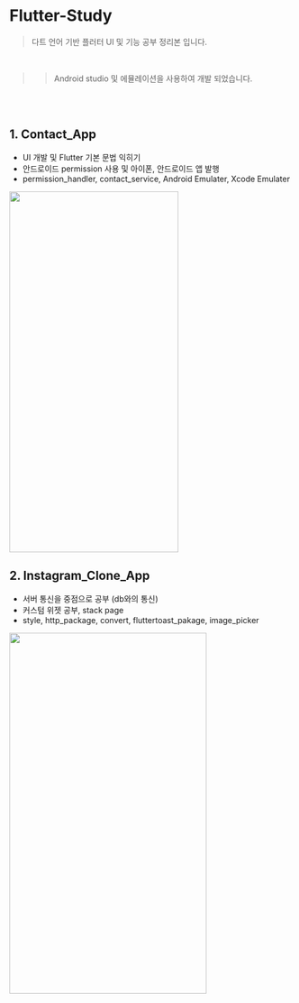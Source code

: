 # Flutter-Study
>다트 언어 기반 플러터 UI 및 기능 공부 정리본 입니다.

<br>

>>Android studio 및 에뮬레이션을 사용하여 개발 되었습니다.


<br><br>
## 1. Contact_App
* UI 개발 및 Flutter 기본 문법 익히기<br>
* 안드로이드 permission 사용 및 아이폰, 안드로이드 앱 발행
* permission_handler, contact_service, Android Emulater, Xcode Emulater

<img src="/image_md/Contact_App.gif" width="300" height="640"/>

## 2. Instagram_Clone_App
* 서버 통신을 중점으로 공부 (db와의 통신)
* 커스텀 위젯 공부, stack page
* style, http_package, convert, fluttertoast_pakage, image_picker

<img src="/image_md/Instagram_alpha.gif" width="350" height="640"/>
